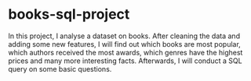# books-sql-project
In this project, I analyse a dataset on books. After cleaning the data and adding some new features, I will find out which books are most popular, which authors received the most awards, which genres have the highest prices and many more interesting facts. Afterwards, I will conduct a SQL query on some basic questions.
